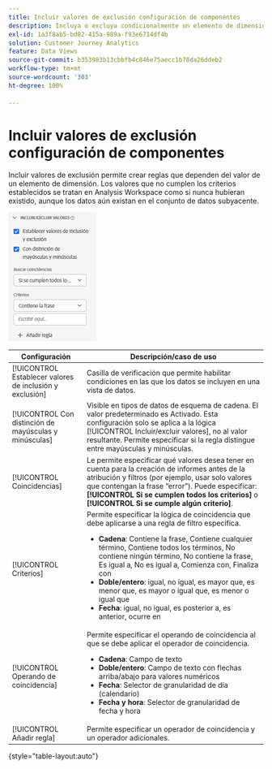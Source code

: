 ```yaml
---
title: Incluir valores de exclusión configuración de componentes
description: Incluya o excluya condicionalmente un elemento de dimensión según su valor.
exl-id: 1a3f8ab5-bd82-415a-989a-f93e6714df4b
solution: Customer Journey Analytics
feature: Data Views
source-git-commit: b353983b13cbbfb4c846e75aecc1b78da26ddeb2
workflow-type: tm+mt
source-wordcount: '303'
ht-degree: 100%

---
```


# Incluir valores de exclusión configuración de componentes

Incluir valores de exclusión permite crear reglas que dependen del valor de un elemento de dimensión. Los valores que no cumplen los criterios establecidos se tratan en Analysis Workspace como si nunca hubieran existido, aunque los datos aún existan en el conjunto de datos subyacente.

![Incluir exclusión](../assets/include-exclude.png)

| Configuración | Descripción/caso de uso |
| --- | --- |
| [!UICONTROL Establecer valores de inclusión y exclusión] | Casilla de verificación que permite habilitar condiciones en las que los datos se incluyen en una vista de datos. |
| [!UICONTROL Con distinción de mayúsculas y minúsculas] | Visible en tipos de datos de esquema de cadena. El valor predeterminado es Activado. Esta configuración solo se aplica a la lógica [!UICONTROL Incluir/excluir valores], no al valor resultante. Permite especificar si la regla distingue entre mayúsculas y minúsculas. |
| [!UICONTROL Coincidencias] | Le permite especificar qué valores desea tener en cuenta para la creación de informes antes de la atribución y filtros (por ejemplo, usar solo valores que contengan la frase “error”). Puede especificar: **[!UICONTROL Si se cumplen todos los criterios]** o **[!UICONTROL Si se cumple algún criterio]**. |
| [!UICONTROL Criterios] | Permite especificar la lógica de coincidencia que debe aplicarse a una regla de filtro específica.<ul><li>**Cadena**: Contiene la frase, Contiene cualquier término, Contiene todos los términos, No contiene ningún término, No contiene la frase, Es igual a, No es igual a, Comienza con, Finaliza con</li><li>**Doble/entero**: igual, no igual, es mayor que, es menor que, es mayor o igual que, es menor o igual que</li><li>**Fecha**: igual, no igual, es posterior a, es anterior, ocurre en</li></ul> |
| [!UICONTROL Operando de coincidencia] | Permite especificar el operando de coincidencia al que se debe aplicar el operador de coincidencia.<ul><li>**Cadena**: Campo de texto</li><li>**Doble/entero**: Campo de texto con flechas arriba/abajo para valores numéricos</li><li>**Fecha**: Selector de granularidad de día (calendario)</li><li>**Fecha y hora**: Selector de granularidad de fecha y hora</li></ul> |
| [!UICONTROL Añadir regla] | Permite especificar un operador de coincidencia y un operador adicionales. |

{style=&quot;table-layout:auto&quot;}
